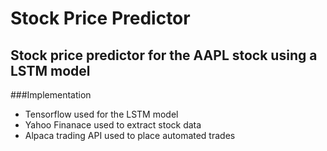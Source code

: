 # Stock Price Predictor 
## Stock price predictor for the AAPL stock using a LSTM model

###Implementation
- Tensorflow used for the LSTM model
- Yahoo Finanace used to extract stock data
- Alpaca trading API used to place automated trades
